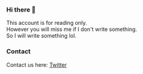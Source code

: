 ### Hi there 👋

<p>
This account is for reading only.<br>
However you will miss me if I don't write something.<br>
So I will write something lol.<br>
</p>

### Contact
Contact us here: <a href="https://www.twitter.com/otenkigirl_exe">Twitter</a>

<!--
**otenkigirlexe/otenkigirlexe** is a ✨ _special_ ✨ repository because its `README.md` (this file) appears on your GitHub profile.

Here are some ideas to get you started:

- 🔭 I’m currently working on ...
- 🌱 I’m currently learning ...
- 👯 I’m looking to collaborate on ...
- 🤔 I’m looking for help with ...
- 💬 Ask me about ...
- 📫 How to reach me: ...
- 😄 Pronouns: ...
- ⚡ Fun fact: ...
-->
